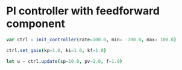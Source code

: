 # PI controller with feedforward component

```nim
var ctrl = init_controller(rate=100.0, min= -100.0, max= 100.0)

ctrl.set_gain(kp=1.0, ki=1.0, kf=1.0)

let u = ctrl.update(sp=10.0, pv=1.0, f=1.0)
```
